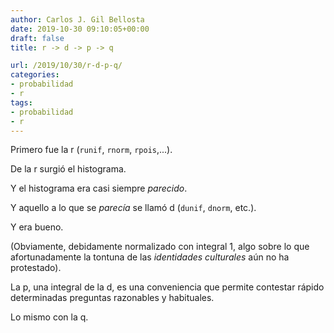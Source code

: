 ```yaml
---
author: Carlos J. Gil Bellosta
date: 2019-10-30 09:10:05+00:00
draft: false
title: r -> d -> p -> q

url: /2019/10/30/r-d-p-q/
categories:
- probabilidad
- r
tags:
- probabilidad
- r
---
```





Primero fue la r (`runif`, `rnorm`, `rpois`,...).







De la r surgió el histograma.







Y el histograma era casi siempre _parecido_.







Y aquello a lo que se _parecía_ se llamó d (`dunif`, `dnorm`, etc.).







Y era bueno.







(Obviamente, debidamente normalizado con integral 1, algo sobre lo que afortunadamente la tontuna de las _identidades culturales_ aún no ha protestado).







La p, una integral de la d, es una conveniencia que permite contestar rápido determinadas preguntas razonables y habituales.







Lo mismo con la q.



